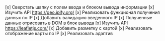 [x] Сверстать шапку с полем ввода и блоком вывода информации
[x] Изучить API https://geo.ipify.org/
[x] Реализовать функционал получения данных по IP
[x] Добавить валидацию введенного IP
[x] Полученные данные отрисовать в DOM в блок вывода
[x] Изучить API https://leafletjs.com/
[x] Добавить разметку с картой
[x] Реализовать отображение карты по IP
[x] Реализовать адаптив
